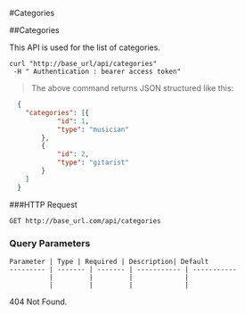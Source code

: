 
#Categories

##Categories

This API is used for the list of categories. 

```shells
curl "http://base_url/api/categories" 
 -H " Authentication : bearer access token"
```

> The above command returns JSON structured like this:

```json
  {
  	"categories": [{
  			"id": 1,
  			"type": "musician"
  		},
  		{
  			"id": 2,
  			"type": "gitarist"
  		}
  	]
  }
```

###HTTP Request

`GET http://base_url.com/api/categories`

### Query Parameters

    Parameter | Type | Required | Description| Default
    --------- | ------- | ------- | ----------- | -----------
              |         |         |             |
              |         |         |             |
        
 <aside class="warning"> 404 Not Found.</aside>
